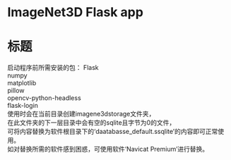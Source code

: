 # ImageNet3D Flask app
# 标题
启动程序前所需安装的包：
    Flask <br>
    numpy <br>
    matplotlib <br>
    pillow <br>
    opencv-python-headless <br>
    flask-login <br>
使用时会在当前目录创建imagene3dstorage文件夹， <br>
在此文件夹的下一层目录中会有空的sqlite且字节为0的文件， <br>
可将内容替换为软件根目录下的‘daatabasse_default.ssqlite’的内容即可正常使用。 <br>
如对替换所需的软件感到困惑，可使用软件‘Navicat Premium’进行替换。 <br>
<!-- by zhuang xin jian 2205308040315 -->